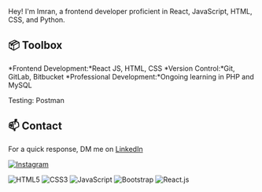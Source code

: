 Hey! I'm Imran, a frontend developer proficient in React, JavaScript, HTML, CSS, and Python.

## 📦 Toolbox

*Frontend Development:*React JS, HTML, CSS
*Version Control:*Git, GitLab, Bitbucket
*Professional Development:*Ongoing learning in PHP and MySQL


Testing: Postman
## 📫 Contact

 For a quick response, DM me on [LinkedIn](https://www.linkedin.com/in/imranabdisalan/)
 
[![Instagram](https://img.shields.io/badge/Instagram-%23E4405F.svg?logo=Instagram&logoColor=white)](https://instagram.com/imraac) 



 ![HTML5](https://img.icons8.com/color/48/000000/html-5.png) [](https://icons8.com/icon/20909/html-5)                      ![CSS3](https://img.icons8.com/color/48/000000/css3.png) [](https://icons8.com/icon/20906/css3)
 ![JavaScript](https://img.icons8.com/color/48/000000/javascript.png) [](https://icons8.com/icon/20907/javascript)               ![Bootstrap](https://img.icons8.com/color/48/000000/bootstrap.png) [](https://icons8.com/icon/99865/bootstrap)
 ![React.js](https://img.icons8.com/color/48/000000/react-native.png) [](https://icons8.com/icon/45168/react-native)     
